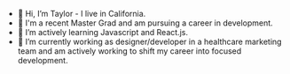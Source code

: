- 👋 Hi, I’m Taylor - I live in California.
- 👀 I'm a recent Master Grad and am pursuing a career in development.
- 🌱 I’m actively learning Javascript and React.js.
- 💞️ I’m currently working as designer/developer in a healthcare marketing team and am actively working to shift my career into focused development. 
